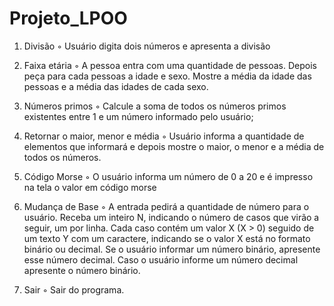 # Projeto_LPOO

1. Divisão
◦ Usuário digita dois números e apresenta a divisão

2. Faixa etária
◦ A pessoa entra com uma quantidade de pessoas. Depois peça para cada
pessoas a idade e sexo. Mostre a média da idade das pessoas e a média das
idades de cada sexo.

3. Números primos
◦ Calcule a soma de todos os números primos existentes entre 1 e um número
informado pelo usuário;

4. Retornar o maior, menor e média
◦ Usuário informa a quantidade de elementos que informará e depois mostre
o maior, o menor e a média de todos os números.

5. Código Morse
◦ O usuário informa um número de 0 a 20 e é impresso na tela o valor em
código morse

6. Mudança de Base
◦ A entrada pedirá a quantidade de número para o usuário. Receba
um inteiro N, indicando o número de casos que virão a seguir, um
por linha. Cada caso contém um valor X (X > 0) seguido de um texto
Y com um caractere, indicando se o valor X está no formato binário
ou decimal. Se o usuário informar um número binário, apresente
esse número decimal. Caso o usuário informe um número decimal
apresente o número binário.

7. Sair
◦ Sair do programa.
